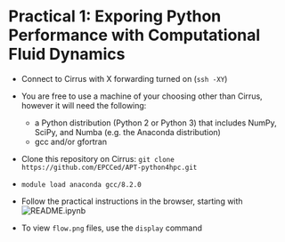 # Practical 1: Exporing Python Performance with Computational Fluid Dynamics

- Connect to Cirrus with X forwarding turned on (`ssh -XY`)
- You are free to use a machine of your choosing other than Cirrus, however it will need the following:
  - a Python distribution (Python 2 or Python 3) that includes NumPy, SciPy, and Numba (e.g. the Anaconda distribution)
  - gcc and/or gfortran

- Clone this repository on Cirrus: `git clone https://github.com/EPCCed/APT-python4hpc.git`
- `module load anaconda gcc/8.2.0`
- Follow the practical instructions in the browser, starting with ![README.ipynb](https://github.com/EPCCed/APT-python4hpc/blob/master/exercises/01-cfd/README.ipynb)
- To view `flow.png` files, use the `display` command

